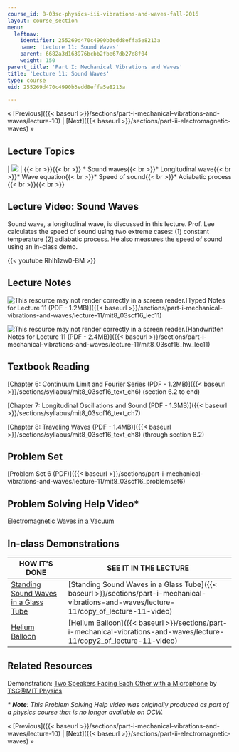```yaml
---
course_id: 8-03sc-physics-iii-vibrations-and-waves-fall-2016
layout: course_section
menu:
  leftnav:
    identifier: 255269d470c4990b3edd8effa5e8213a
    name: 'Lecture 11: Sound Waves'
    parent: 6682a3d163976bcbb2fbe67db27d8f04
    weight: 150
parent_title: 'Part I: Mechanical Vibrations and Waves'
title: 'Lecture 11: Sound Waves'
type: course
uid: 255269d470c4990b3edd8effa5e8213a

---
```


« [Previous]({{< baseurl >}}/sections/part-i-mechanical-vibrations-and-waves/lecture-10) | [Next]({{< baseurl >}}/sections/part-ii-electromagnetic-waves) »

Lecture Topics
--------------

| ![](/coursemedia/8-03sc-physics-iii-vibrations-and-waves-fall-2016/ee1a3cb5313f6877bcae63215b0e5a2d_L11.jpg) |  {{< br >}}{{< br >}} *   Sound waves{{< br >}}*   Longitudinal wave{{< br >}}*   Wave equation{{< br >}}*   Speed of sound{{< br >}}*   Adiabatic process {{< br >}}{{< br >}}  

Lecture Video: Sound Waves
--------------------------

Sound wave, a longitudinal wave, is discussed in this lecture. Prof. Lee calculates the speed of sound using two extreme cases: (1) constant temperature (2) adiabatic process. He also measures the speed of sound using an in-class demo.

{{< youtube RhIh1zw0-BM >}}

Lecture Notes
-------------

![This resource may not render correctly in a screen reader.](/images/inacessible.gif)[Typed Notes for Lecture 11 (PDF - 1.2MB)]({{< baseurl >}}/sections/part-i-mechanical-vibrations-and-waves/lecture-11/mit8_03scf16_lec11)

![This resource may not render correctly in a screen reader.](/images/inacessible.gif)[Handwritten Notes for Lecture 11 (PDF - 2.4MB)]({{< baseurl >}}/sections/part-i-mechanical-vibrations-and-waves/lecture-11/mit8_03scf16_hw_lec11)

Textbook Reading
----------------

[Chapter 6: Continuum Limit and Fourier Series (PDF - 1.2MB)]({{< baseurl >}}/sections/syllabus/mit8_03scf16_text_ch6) (section 6.2 to end) 

[Chapter 7: Longitudinal Oscillations and Sound (PDF - 1.3MB)]({{< baseurl >}}/sections/syllabus/mit8_03scf16_text_ch7) 

[Chapter 8: Traveling Waves (PDF - 1.4MB)]({{< baseurl >}}/sections/syllabus/mit8_03scf16_text_ch8) (through section 8.2) 

Problem Set
-----------

[Problem Set 6 (PDF)]({{< baseurl >}}/sections/part-i-mechanical-vibrations-and-waves/lecture-11/mit8_03scf16_problemset6)

Problem Solving Help Video\*
----------------------------

[Electromagnetic Waves in a Vacuum](/courses/res-8-005-vibrations-and-waves-problem-solving-fall-2012/sections/problem-solving-videos/electromagnetic-waves-in-a-vacuum-1)

In-class Demonstrations
-----------------------

| HOW IT'S DONE | SEE IT IN THE LECTURE |
| --- | --- |
| [Standing Sound Waves in a Glass Tube](http://tsgphysics.mit.edu/front/?page=demo.php&letnum=C%2052&show=0) | [Standing Sound Waves in a Glass Tube]({{< baseurl >}}/sections/part-i-mechanical-vibrations-and-waves/lecture-11/copy_of_lecture-11-video) |
| [Helium Balloon](http://tsgphysics.mit.edu/front/?page=demo.php&letnum=C%2048&show=0) | [Helium Balloon]({{< baseurl >}}/sections/part-i-mechanical-vibrations-and-waves/lecture-11/copy2_of_lecture-11-video) 

Related Resources
-----------------

Demonstration: [Two Speakers Facing Each Other with a Microphone](http://tsgphysics.mit.edu/front/?page=demo.php&letnum=C%2053&show=0) by [TSG@MIT Physics](http://tsgphysics.mit.edu/front/)

_\* **Note**: This Problem Solving Help video was originally produced as part of a physics course that is no longer available on OCW._

« [Previous]({{< baseurl >}}/sections/part-i-mechanical-vibrations-and-waves/lecture-10) | [Next]({{< baseurl >}}/sections/part-ii-electromagnetic-waves) »